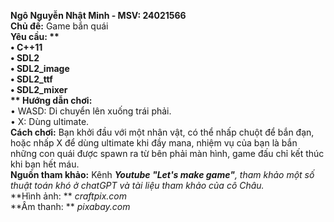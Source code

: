 **Ngô Nguyễn Nhật Minh - MSV: 24021566**     
**Chủ đề:** Game bắn quái   
**Yêu cầu: **   
• C++11  
• SDL2  
• SDL2_image  
• SDL2_ttf    
• SDL2_mixer   
** Hướng dẫn chơi:**    
• WASD: Di chuyển lên xuống trái phải.  
• X: Dùng ultimate.  
**Cách chơi:** Bạn khởi đầu với một nhân vật, có thể nhấp chuột để bắn đạn, hoặc nhấp X để dùng ultimate khi đầy mana, nhiệm vụ của bạn là bắn những con quái được spawn ra từ bên phải màn hình, game đấu chỉ kết thúc khi bạn hết máu.  
**Nguồn tham khảo:** Kênh _**Youtube "Let's make game"**, tham khảo một số thuật toán khó ở chatGPT và tài liệu tham khảo của cô Châu._  
**Hình ảnh: ** _craftpix.com_  
**Âm thanh: ** _pixabay.com_  
 
